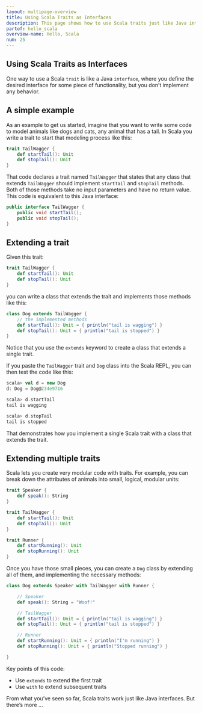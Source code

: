 ```yaml
---
layout: multipage-overview
title: Using Scala Traits as Interfaces
description: This page shows how to use Scala traits just like Java interfaces, including several examples.
partof: hello_scala
overview-name: Hello, Scala
num: 25
---
```


## Using Scala Traits as Interfaces

One way to use a Scala `trait` is like a Java `interface`, where you define the desired interface for some piece of functionality, but you don’t implement any behavior.



## A simple example

As an example to get us started, imagine that you want to write some code to model animals like dogs and cats, any animal that has a tail. In Scala you write a trait to start that modeling process like this:

```scala
trait TailWagger {
    def startTail(): Unit
    def stopTail(): Unit
}
```

That code declares a trait named `TailWagger` that states that any class that extends `TailWagger` should implement `startTail` and `stopTail` methods. Both of those methods take no input parameters and have no return value. This code is equivalent to this Java interface:

```java
public interface TailWagger {
    public void startTail();
    public void stopTail();
}
```



## Extending a trait

Given this trait:

```scala
trait TailWagger {
    def startTail(): Unit
    def stopTail(): Unit
}
```

you can write a class that extends the trait and implements those methods like this:

```scala
class Dog extends TailWagger {
    // the implemented methods
    def startTail(): Unit = { println("tail is wagging") }
    def stopTail(): Unit = { println("tail is stopped") }
}
```

Notice that you use the `extends` keyword to create a class that extends a single trait.

If you paste the `TailWagger` trait and `Dog` class into the Scala REPL, you can then test the code like this:

```scala
scala> val d = new Dog
d: Dog = Dog@234e9716

scala> d.startTail
tail is wagging

scala> d.stopTail
tail is stopped
```

That demonstrates how you implement a single Scala trait with a class that extends the trait.



## Extending multiple traits

Scala lets you create very modular code with traits. For example, you can break down the attributes of animals into small, logical, modular units:

```scala
trait Speaker {
    def speak(): String
}

trait TailWagger {
    def startTail(): Unit
    def stopTail(): Unit
}

trait Runner {
    def startRunning(): Unit
    def stopRunning(): Unit
}
```

Once you have those small pieces, you can create a `Dog` class by extending all of them, and implementing the necessary methods:

```scala
class Dog extends Speaker with TailWagger with Runner {

    // Speaker
    def speak(): String = "Woof!"

    // TailWagger
    def startTail(): Unit = { println("tail is wagging") }
    def stopTail(): Unit = { println("tail is stopped") }

    // Runner
    def startRunning(): Unit = { println("I'm running") }
    def stopRunning(): Unit = { println("Stopped running") }

}
```

Key points of this code:

- Use `extends` to extend the first trait
- Use `with` to extend subsequent traits

From what you’ve seen so far, Scala traits work just like Java interfaces. But there’s more ...



<!--
## Extending Java interfaces

Can also use Java interfaces in the same way. Java interfaces:

    // java
    public interface Animal {
      public void speak();
    }

    public interface Wagging {
      public void wag();
    }

    public interface Running {
      public void run();
    }

Create a Scala class with those interfaces:

    // scala
    class Dog extends Animal with Wagging with Running {
      def speak { println("Woof") }
      def wag { println("Tail is wagging!") }
      def run { println("I'm running!") }
    }

Key points:

- Java interfaces can be used just like Scala traits.
-->



<!--
## See also

https://alvinalexander.com/scala/scala-trait-examples

https://alvinalexander.com/scala/how-to-use-scala-trait-like-java-interface-cookbook-->


















